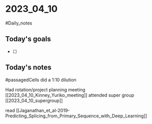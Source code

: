 # 2023_04_10 
#Daily_notes
## Today's goals
- [ ] 

## Today's notes

#passagedCells 
did a 1:10 dilution

Had rotation/project planning meeting [[2023_04_10_Kinney_Yuriko_meeting]]
attended super group [[2023_04_10_supergroup]]

read [[Jaganathan_et_al-2019-Predicting_Splicing_from_Primary_Sequence_with_Deep_Learning]]
